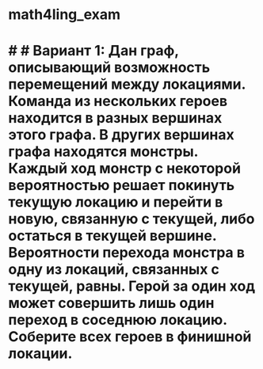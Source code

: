 # math4ling_exam
# # # Вариант 1: Дан граф, описывающий возможность перемещений между локациями. Команда из нескольких героев находится в разных вершинах этого графа. В других вершинах графа находятся монстры. Каждый ход монстр с некоторой вероятностью решает покинуть текущую локацию и перейти в новую, связанную с текущей, либо остаться в текущей вершине. Вероятности перехода монстра в одну из локаций, связанных с текущей, равны. Герой за один ход может совершить лишь один переход в соседнюю локацию. Соберите всех героев в финишной локации.

